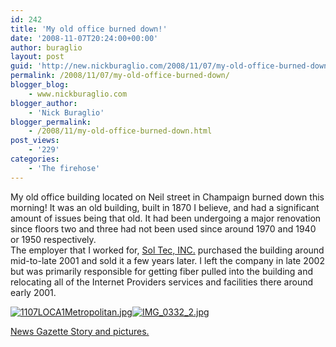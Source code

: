 ```yaml
---
id: 242
title: 'My old office burned down!'
date: '2008-11-07T20:24:00+00:00'
author: buraglio
layout: post
guid: 'http://new.nickburaglio.com/2008/11/07/my-old-office-burned-down/'
permalink: /2008/11/07/my-old-office-burned-down/
blogger_blog:
    - www.nickburaglio.com
blogger_author:
    - 'Nick Buraglio'
blogger_permalink:
    - /2008/11/my-old-office-burned-down.html
post_views:
    - '229'
categories:
    - 'The firehose'
---
```


My old office building located on Neil street in Champaign burned down this morning! It was an old building, built in 1870 I believe, and had a significant amount of issues being that old. It had been undergoing a major renovation since floors two and three had not been used since around 1970 and 1940 or 1950 respectively.   
The employer that I worked for, [Sol Tec, INC.](http://www.soltec.net/) purchased the building around mid-to-late 2001 and sold it a few years later. I left the company in late 2002 but was primarily responsible for getting fiber pulled into the building and relocating all of the Internet Providers services and facilities there around early 2001.

[![1107LOCA1Metropolitan.jpg](http://buraglio.com/nick/gallery2/d/10735-2/1107LOCA1Metropolitan.jpg?g2_GALLERYSID=4e98d2cf4872b22db1d66bf481ab2512 "1107LOCA1Metropolitan.jpg")](http://buraglio.com/nick/v/SolTecBuilding-Fire/1107LOCA1Metropolitan.jpg.html)[![IMG_0332_2.jpg](http://buraglio.com/nick/gallery2/d/10733-2/IMG_0332_2.jpg?g2_GALLERYSID=4e98d2cf4872b22db1d66bf481ab2512 "IMG_0332_2.jpg")](http://buraglio.com/nick/v/SolTecBuilding-Fire/IMG_0332_2.jpg.html)

[News Gazette Story and pictures.](http://news-gazette.com/news/local/2008/11/07/traffic_still_snarled_as_workers_continue_to_clean_up_fire_scene)